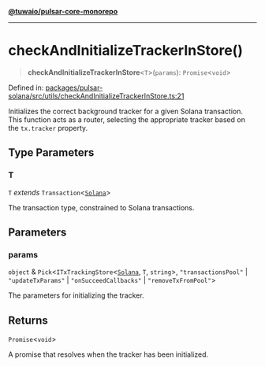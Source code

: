 [**@tuwaio/pulsar-core-monorepo**](../../../README.md)

***

# checkAndInitializeTrackerInStore()

> **checkAndInitializeTrackerInStore**\<`T`\>(`params`): `Promise`\<`void`\>

Defined in: [packages/pulsar-solana/src/utils/checkAndInitializeTrackerInStore.ts:21](https://github.com/TuwaIO/pulsar-core/blob/16038c5bbc96d2d466608fdc95d4789c6f06d211/packages/pulsar-solana/src/utils/checkAndInitializeTrackerInStore.ts#L21)

Initializes the correct background tracker for a given Solana transaction.
This function acts as a router, selecting the appropriate tracker based on the `tx.tracker` property.

## Type Parameters

### T

`T` *extends* `Transaction`\<[`Solana`](../enumerations/SolanaTransactionTracker.md#solana)\>

The transaction type, constrained to Solana transactions.

## Parameters

### params

`object` & `Pick`\<`ITxTrackingStore`\<[`Solana`](../enumerations/SolanaTransactionTracker.md#solana), `T`, `string`\>, `"transactionsPool"` \| `"updateTxParams"` \| `"onSucceedCallbacks"` \| `"removeTxFromPool"`\>

The parameters for initializing the tracker.

## Returns

`Promise`\<`void`\>

A promise that resolves when the tracker has been initialized.

